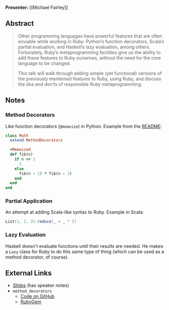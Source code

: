 **Presenter:** [[Michael Fairley]]

## Abstract

> Other programming languages have powerful features that are often enviable while working in Ruby: Python’s function decorators, Scala’s partial evaluation, and Haskell’s lazy evaluation, among others. Fortunately, Ruby’s metaprogramming facilities give us the ability to add these features to Ruby ourselves, without the need for the core language to be changed.
>
> This talk will walk through adding simple (yet functional) versions of the previously mentioned features to Ruby, using Ruby, and discuss the dos and don’ts of responsible Ruby metaprogramming.

## Notes

### Method Decorators

Like function decorators (`@memoize`) in Python.  Example from the [README](https://github.com/michaelfairley/method_decorators):

```ruby
class Math
  extend MethodDecorators

  +Memoized
  def fib(n)
    if n <= 1
      1
    else
      fib(n - 1) * fib(n - 2)
    end
  end
end
```

### Partial Application

An attempt at adding Scala-like syntax to Ruby.  Example in Scala:

```scala
List(1, 2, 3).reduce(_ + _ * 2)
```

### Lazy Evaluation

Haskell doesn't evaluate functions until their results are needed.  He makes a `Lazy` class for Ruby to do this same type of thing (which can be used as a method decorator, of course).

## External Links

* [Slides](http://speakerdeck.com/u/michaelfairley/p/extending-ruby-with-ruby) (has speaker notes)
* `method_decorators`
    * [Code on GitHub](https://github.com/michaelfairley/method_decorators)
    * [RubyGem](https://rubygems.org/gems/method_decorators)